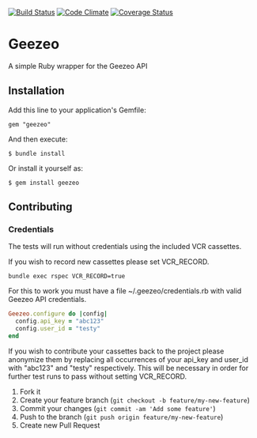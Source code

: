 [![Build Status](https://travis-ci.org/fuzz/geezeo.png?branch=master)](https://travis-ci.org/fuzz/geezeo)
[![Code Climate](https://codeclimate.com/github/fuzz/geezeo.png)](https://codeclimate.com/github/fuzz/geezeo)
[![Coverage Status](https://coveralls.io/repos/fuzz/geezeo/badge.png?branch=master)](https://coveralls.io/r/fuzz/geezeo?branch=master)

# Geezeo

A simple Ruby wrapper for the Geezeo API

## Installation

Add this line to your application's Gemfile:

    gem "geezeo"

And then execute:

    $ bundle install

Or install it yourself as:

    $ gem install geezeo


## Contributing

### Credentials
The tests will run without credentials using the included VCR cassettes.

If you wish to record new cassettes please set VCR_RECORD.

	bundle exec rspec VCR_RECORD=true

For this to work you must have a file ~/.geezeo/credentials.rb with valid
Geezeo API credentials.

```ruby
Geezeo.configure do |config|
  config.api_key = "abc123"
  config.user_id = "testy"
end
```

If you wish to contribute your cassettes back to the project please anonymize
them by replacing all occurrences of your api_key and user_id with "abc123"
and "testy" respectively. This will be necessary in order for further test
runs to pass without setting VCR_RECORD.


1. Fork it
2. Create your feature branch (`git checkout -b feature/my-new-feature`)
3. Commit your changes (`git commit -am 'Add some feature'`)
4. Push to the branch (`git push origin feature/my-new-feature`)
5. Create new Pull Request
